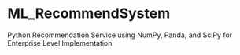 # ML_RecommendSystem
Python Recommendation Service using NumPy, Panda, and SciPy for Enterprise Level Implementation
